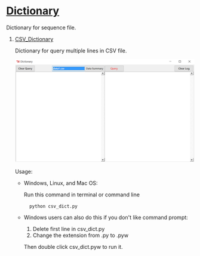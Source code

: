 [Dictionary](https://github.com/zxjsdp/bioinfo-scripts/tree/master/Dictionary)
==============================================================================

Dictionary for sequence file.

1. [CSV_Dictionary](https://github.com/zxjsdp/bioinfo-scripts/tree/master/Dictionary/CSV_Dictionary)

    Dictionary for query multiple lines in CSV file.

    ![Demo](CSV_Dictionary/img/csv_dict_demo.png)

    Usage:

    - Windows, Linux, and Mac OS:

        Run this command in terminal or command line

            python csv_dict.py

    - Windows users can also do this if you don't like command prompt:

        1. Delete first line in csv_dict.py
        2. Change the extension from .py to .pyw
        
        Then double click csv_dict.pyw to run it.

